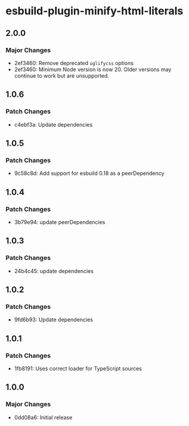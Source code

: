 # esbuild-plugin-minify-html-literals

## 2.0.0

### Major Changes

- 2ef3460: Remove deprecated `uglifycss` options
- 2ef3460: Minimum Node version is now 20. Older versions may continue to work but are unsupported.

## 1.0.6

### Patch Changes

- c4ebf3a: Update dependencies

## 1.0.5

### Patch Changes

- 9c58c8d: Add support for esbuild 0.18 as a peerDependency

## 1.0.4

### Patch Changes

- 3b79e94: update peerDependencies

## 1.0.3

### Patch Changes

- 24b4c45: update dependencies

## 1.0.2

### Patch Changes

- 9fd6b93: Update dependencies

## 1.0.1

### Patch Changes

- 1fb8191: Uses correct loader for TypeScript sources

## 1.0.0

### Major Changes

- 0dd08a6: Initial release
